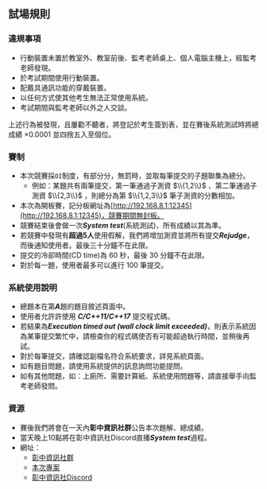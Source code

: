 ## **試場規則**

### **違規事項**

 - 行動裝置未置於教室外、教室前後、監考老師桌上、個人電腦主機上，經監考老師發現。
 - 於考試期間使用行動裝置。
 - 配戴具通訊功能的穿戴裝置。
 - 以任何方式使其他考生無法正常使用系統。
 - 考試期間與監考老師以外之人交談。

上述行為被發現，且屢勸不聽者，將登記於考生簽到表，並在賽後系統測試時將總成績 $\times 0.0001$   並四捨五入至個位。

### **賽制**

 - 本次競賽採`OI`制度，有部分分，無罰時，並取每筆提交的子題聯集為總分。
   - 例如：某題共有兩筆提交，第一筆通過子測資 $\\{1,2\\}$ 、第二筆通過子測資 $\\{2,3\\}$ ，則總分為第 $\\{1,2,3\\}$ 筆子測資的分數相加。
 - 本次為開板賽，記分板網址為[http://192.168.8.1:12345](http://192.168.8.1:12345)，競賽期間無封板。
 - 競賽結束後會做一次***System test***(系統測試)，所有成績以其為準。
 - 若競賽中發現有**超過5人**使用假解，我們將增加測資並將所有提交***Rejudge***，而後通知使用者。最後三十分鐘不在此限。
 - 提交的冷卻時間(CD time)為 $60$ 秒，最後 $30$ 分鐘不在此限。
 - 對於每一題，使用者最多可以進行 $100$ 筆提交。

### **系統使用說明**

 - 總題本在第***A***題的題目敘述頁面中。
 - 使用者允許許使用 ***C/C++11/C++17*** 提交程式碼。
 - 若結果為***Execution timed out (wall clock limit exceeded)***，則表示系統因為某筆提交繁忙中，請檢查你的程式碼使否有可能超過執行時間，並稍後再試。
 - 對於每筆提交，請確認副檔名符合系統要求，詳見系統頁面。
 - 如有題目問題，請使用系統提供的訊息詢問功能提問。
 - 如有其他問題，如：上廁所、需要計算紙、系統使用問題等，請直接舉手向監考老師發問。

### **資源**

 - 賽後我們將會在一天內**彰中資訊社群**公告本次題解、總成績。
 - 當天晚上10點將在彰中資訊社Discord直播***System test***過程。
 - 網址：
   - [彰中資訊社群](https://www.facebook.com/groups/chshcs/)
   - [本次專案](https://mysh212.github.io/CHSH-nhspc112-PRE/)
   - [彰中資訊社Discord](https://2120.page.link/cdc)

<div style="page-break-after: always"></div>

